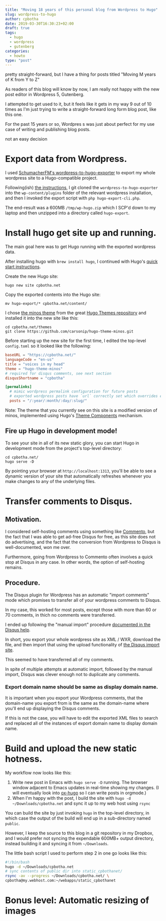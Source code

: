 ```yaml
---
title: "Moving 18 years of this personal blog from Wordpress to Hugo"
slug: wordpress-to-hugo
author: cpbotha
date: 2019-03-30T16:30:23+02:00
draft: true
tags:
  - hugo
  - wordpress
  - gutenberg
categories:
  - howto
type: "post"
---
```


pretty straight-forward, but I have a thing for posts titled "Moving M years
of K from Y to Z"

As readers of this blog will know by now, I am really not happy with the new post
editor in Wordpress 5, Gutenberg.

I attempted to get used to it, but it feels like it gets in my way 9 out of 10
times as I'm just trying to write a straight-forward long form blog post, like
this one.

For the past 15 years or so, Wordpres
 s was just about perfect for my use case
of writing and publishing blog posts.

not an easy decision

# Export data from Wordpress.

I used [SchumacherFM's
wordpress-to-hugo-exporter](https://github.com/SchumacherFM/wordpress-to-hugo-exporter)
to export my whole wordpress site to a Hugo-compatible project.

Following(ish) [the
instructions](https://github.com/SchumacherFM/wordpress-to-hugo-exporter#usage-with-a-self-hosted-wordpress-installation),
I git cloned the `wordpress-to-hugo-exporter` into the `wp-content/plugins`
folder of the relevant wordpress installation, and then I invoked the export
script with `php hugo-export-cli.php`.

The end-result was a 600MB `/tmp/wp-hugo.zip` which I SCP'd down to my laptop
and then unzipped into a directory called `hugo-export`.

# Install hugo get site up and running.

The main goal here was to get Hugo running with the exported wordpress data.

After installing hugo with `brew install hugo`, I continued with Hugo's [quick
start instructions](https://gohugo.io/getting-started/quick-start/).

Create the new Hugo site:

```
hugo new site cpbotha.net
```

Copy the exported contents into the Hugo site:

```
mv hugo-export/* cpbotha.net/content/
```

I chose [the minos theme](https://themes.gohugo.io/hugo-theme-minos/) from the
great [Hugo Themes repository](https://themes.gohugo.io) and installed it into
the new site like this:

```
cd cpbotha.net/themes
git clone https://github.com/carsonip/hugo-theme-minos.git
```

Before starting up the new site for the first time, I edited the top-level
`config.toml` so it looked like the following:

```toml
baseURL = "https://cpbotha.net/"
languageCode = "en-us"
title = "voices in my head"
theme = "hugo-theme-minos"
# required for disqus comments, see next section
disqusShortname = "cpbotha"

[permalinks]
  # mimic wordpress permalink configuration for future posts
  # exported wordpress posts have `url` correctly set which overrides everything
  posts = "/:year/:month/:day/:slug/"
```

Note: The theme that you currently see on this site is a modified version of
minos, implemented using Hugo's [Theme
Components](https://gohugo.io/themes/theme-components/) mechanism.

## Fire up Hugo in development mode!

To see your site in all of its new static glory, you can start Hugo in
development mode from the project's top-level directory:

```
cd cpbotha.net/
hugo serve -D
```

By pointing your browser at `http://localhost:1313`, you'll be able to see a
dynamic version of your site that automatically refreshes whenever you make
changes to any of the underlying files.

# Transfer comments to Disqus.

## Motivation.
I considered self-hosting comments using something like
[Commento](https://github.com/adtac/commento), but the fact that I was able to
get ad-free Disqus for free, as this site does not do advertising, and the
fact that the conversion from Wordpress to Disqus is well-documented, won me
over.

Furthermore, going from Wordpress to Commento often involves a quick stop at
Disqus in any case. In other words, the option of self-hosting remains.

## Procedure.

The Disqus plugin for Wordpress has an automatic "import comments" mode which
promises to transfer all of your wordpress comments to Disqus.

In my case, this worked for most posts, except those with more than 60 or 70
comments, in thich no comments were transferred.

I ended up following the "manual import" procedure [documented in the Disqus
help](https://help.disqus.com/import-export-and-syncing/importing-comments-from-wordpress).

In short, you export your whole wordpress site as XML / WXR, download the
file, and then import that using the upload functionality of [the Disqus
import site](https://import.disqus.com/).

This seemed to have transferred all of my comments.

In spite of multiple attempts at automatic import, followed by the manual
import, Disqus was clever enough not to duplicate any comments.

### Export domain name should be same as display domain name.

It is important when you export your Wordpress comments, that the domain-name
you export from is the same as the domain-name where you'll end up displaying
the Disqus comments.

If this is not the case, you will have to edit the exported XML files to
search and replaced all of the instances of export domain name to display
domain name.

# Build and upload the new static hotness.

My workflow now looks like this:

1. Write new post in Emacs with `hugo serve -D` running. The browser window
   adjacent to Emacs updates in real-time showing my changes. (I will eventually look into
   [ox-hugo](https://ox-hugo.scripter.co) so I can write posts in orgmode.)
2. When I'm happy with the post, I build the site with `hugo -d ~/Downloads/cpbotha.net`
   and sync it up to my web host using `rsync`
   
You can build the site by just invoking `hugo` in the top-level directory, in
which case the output of the build will end up in a sub-directory named
`public`.

However, I keep the source to this blog in a git repository in my Dropbox, and
I would prefer not syncing the expendable 600MB+ output directory, instead
building it and syncing it from `~/Downloads`.

The little bash script I used to perform step 2 in one go looks like this:

```sh
#!/bin/bash
hugo -d ~/Downloads/cpbotha.net
# sync contents of public dir into static_cpbothanet/
rsync -av --progress ~/Downloads/cpbotha.net/ \
cpbotha@my.webhost.com:~/webapps/static_cpbothanet
```

# Bonus level: Automatic resizing of images
